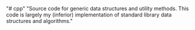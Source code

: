 "# cpp" 
"Source code for generic data structures and utility methods. This code is largely my (inferior) implementation of standard library data structures and algorithms." 
